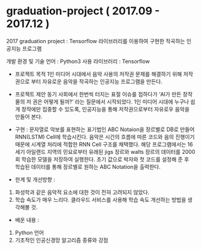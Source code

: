 # graduation-project ( 2017.09 - 2017.12 )
2017 graduation project : Tensorflow 라이브러리를 이용하여 구현한 작곡하는 인공지능 프로그램 


개발 환경 및 기술
언어 : Python3
사용 라이브러리 : Tensorflow



- 프로젝트 목적 
1인 미디어 시대에서 음악 사용의 저작권 문제를 해결하기 위해 저작권으로 부터 자유로운 음악을 작곡하는 인공지능 프로그램을 만든다. 


- 프로젝트 제안 동기 
사회에서 한번씩 터지는 표절 이슈를 접하다가 ‘AI가 만든 창작물의 저 권은 어떻게 될까?’ 라는 질문에서 시작되었다. 1인 미디어 시대에 누구나 쉽게 창작에만 집중할 수 있도록, 인공지능을 통해 저작권으로부터 자유로우 음악을 만들어 본다.
 

- 구현 : 
문자열로 악보를 표현하는 표기법인 ABC Notaion을 장르별로 DB로 만들어 RNN(LSTM) Cell에 학습시킨다. 음악은 시간의 흐름에 따른 코드와 음의 진행이기 때문에 시계열 처리에 적합한 RNN Cell 구조를 채택했다. 
해당 프로그램에서는 16세기 아일랜드 지역의 민요로부터 유래된 jigs 장르와 walts 장르의 데이터를 2000회 학습한 모델을 저장하여 실행한다. 초기 값으로 박자와 첫 코드를 설정해 준 후 학습된 데이터를 통해 장르별로 원하는 ABC Notation을 출력한다. 


- 한계 및 개선방향 :
1. 화성학과 같은 음악적 요소에 대한 것이 전혀 고려되지 않았다.
2. 학습 속도가 매우 느리다. 클라우드 서비스를 사용해 학습 속도 개선하는 방법을 생각해볼 것. 


- 배운 내용 : 
1. Python 언어
2. 기초적인 인공신경망 알고리즘 종류와 강점
